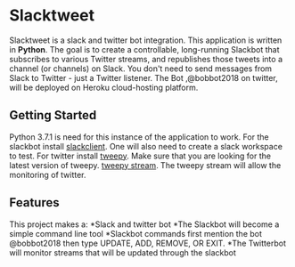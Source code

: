 # Slacktweet

Slacktweet is a slack and twitter bot integration. This application is written in **Python**. The goal is to create a controllable, long-running Slackbot that subscribes to various Twitter streams, and republishes those tweets into a channel (or channels) on Slack.  You don't need to send messages from Slack to Twitter - just a Twitter listener.  The Bot ,@bobbot2018 on twitter, will be deployed on Heroku cloud-hosting platform.

## Getting Started

Python 3.7.1 is need for this instance of the application to work. For the slackbot install [slackclient](https://python-slackclient.readthedocs.io/en/latest/). One will also need to create a slack workspace to test. For twitter install [tweepy](http://www.tweepy.org/). Make sure that you are looking for the latest version of tweepy. [tweepy stream](https://tweepy.readthedocs.io/en/v3.7.0/streaming_how_to.html#streaming-with-tweepy). The tweepy stream will allow the monitoring of twitter.

## Features

This project makes a:
*Slack and twitter bot
*The Slackbot will become a simple command line tool
*Slackbot commands first mention the bot @bobbot2018 then type UPDATE, ADD, REMOVE, OR EXIT.
*The Twitterbot will monitor streams that will be updated through the slackbot

